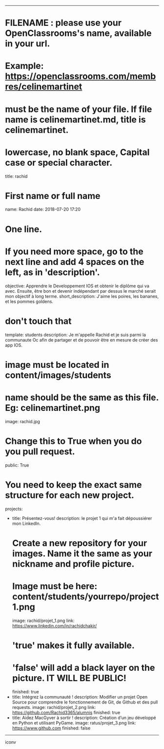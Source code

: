 

---

# FILENAME : please use your OpenClassrooms's name, available in your url.
# Example: https://openclassrooms.com/membres/celinemartinet
# must be the name of your file. If file name is celinemartinet.md, title is celinemartinet.
# lowercase, no blank space, Capital case or special character.
title: rachid

# First name or full name
name: Rachid
date: 2018-07-20 17:20

# One line.
# If you need more space, go to the next line and add 4 spaces on the left, as in 'description'.
objective: Apprendre le Developpement IOS et obtenir le diplôme qui va avec. Ensuite, être bon et devenir indépendant par dessus le marché serait mon objectif à long terme.
short_description: J'aime les poires, les bananes, et les pommes goldens.

# don't touch that
template: students
description:
  Je m'appelle Rachid et je suis parmi la communaute Oc afin de partager et de pouvoir être en mesure de créer des app IOS. 

# image must be located in content/images/students
# name should be the same as this file. Eg: celinemartinet.png
image: rachid.jpg

# Change this to True when you do you pull request.
public: True

# You need to keep the exact same structure for each new project.
projects:
  - title: Présentez-vous!
    description: le projet 1 qui m'a fait dépoussiérer mon LinkedIn.
    # Create a new repository for your images. Name it the same as your nickname and profile picture.
    # Image must be here: content/students/yourrepo/project1.png
    image: rachid/projet_1.png
    link: https://www.linkedin.com/in/rachidchakir/
    # 'true' makes it fully available.
    # 'false' will add a black layer on the picture. IT WILL BE PUBLIC!
    finished: true
  - title: Intégrez la communauté !
    description: Modifier un projet Open Source pour comprendre le fonctionnement de Git, de Github et des pull requests. 
    image: rachid/projet_2.png
    link: https://github.com/Rachid3365/alumnis
    finished: true
  - title: Aidez MacGyver à sortir !
    description: Création d’un jeu développé en Python et utilisant PyGame.
    image: ratus/projet_3.png
    link: https://www.github.com
    finished: false
---
iconv
